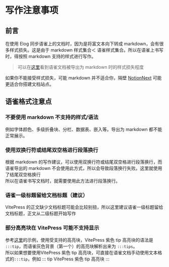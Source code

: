 
# 写作注意事项

## 前言
在使用 Elog 同步语雀上的文档时，因为是将富文本向下转成 markdown，会有很多样式损失。这是由于 markdown 样式集合＜ 语雀样式集合。所以在语雀上书写时，得按照 markdown 支持的样式进行写作。
> 可以在[这里](/docs/关于/语雀示例文章)看到语雀文档被导出为 markdown 时的样式损失程度

如果你不能接受样式损失，可能 markdown 并不适合你，隔壁 [NotionNext](https://github.com/tangly1024/NotionNext) 可能更适合你搭建文档站点。

## 语雀格式注意点

### 不要使用 markdown 不支持的样式/语法
例如字体颜色、多级折叠块、分栏、数据表、嵌入等。导出为 markdown 都不能正常展示。

### 使用双换行符或结尾双空格进行段落换行
根据 markdown 的写作建议，可以使用双换行符或结尾双空格进行段落换行，而语雀导出的 markdown 不会使用此方式，所以会导致段落换行失败。这里就使用了结尾双空格换行  
所以在语雀书写文档时，就需要使用此方法进行段落换行。

### 语雀一级标题留给文档标题（建议）
VitePress 的正文缺少文档标题可能会比较别扭，所以这里建议语雀一级标题留给文档标题，正文从二级标题开始写作

### 部分高亮块在 VitePress 可能不支持显示
参考[这里](/docs/关于/语雀示例文章)的示例，使用受支持的高亮块，VitePress 紫色 tip 高亮块的语法是 `:::tip`，而语雀灰色背景（第一个）的高亮块解析出来为 `:::tips`。  
所以如果想要使用VitePress 紫色 tip 高亮块，可直接在语雀文档手动使用文本格式的`:::tip`，例如
::: tip
VitePress 紫色 tip 高亮块
:::


